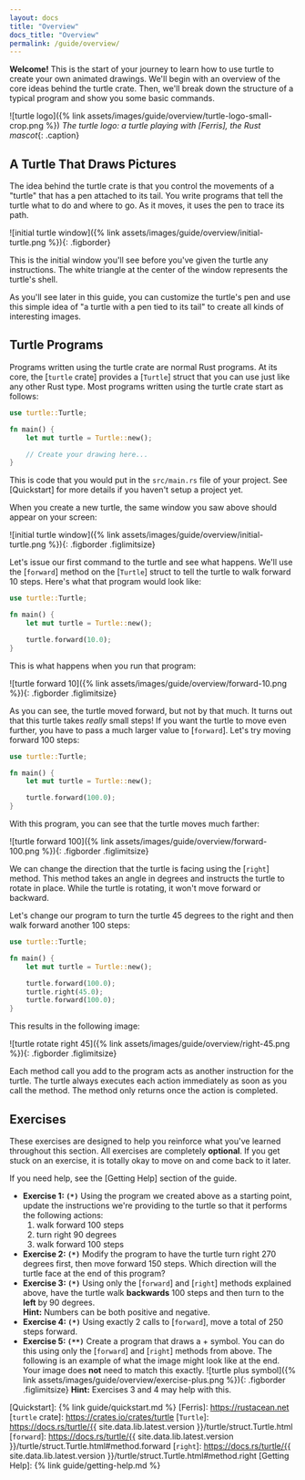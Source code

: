 ```yaml
---
layout: docs
title: "Overview"
docs_title: "Overview"
permalink: /guide/overview/
---
```


**Welcome!** This is the start of your journey to learn how to use turtle to
create your own animated drawings. We'll begin with an overview of the core
ideas behind the turtle crate. Then, we'll break down the structure of a
typical program and show you some basic commands.

![turtle logo]({% link assets/images/guide/overview/turtle-logo-small-crop.png %})
*The turtle logo: a turtle playing with [Ferris], the Rust mascot*{: .caption}

## A Turtle That Draws Pictures

The idea behind the turtle crate is that you control the movements of a "turtle"
that has a pen attached to its tail. You write programs that tell the turtle
what to do and where to go. As it moves, it uses the pen to trace its path.

![initial turtle window]({% link assets/images/guide/overview/initial-turtle.png %}){: .figborder}

This is the initial window you'll see before you've given the turtle any
instructions. The white triangle at the center of the window represents the
turtle's shell.

As you'll see later in this guide, you can customize the turtle's pen and use
this simple idea of "a turtle with a pen tied to its tail" to create all kinds
of interesting images.

## Turtle Programs

Programs written using the turtle crate are normal Rust programs. At its core,
the [`turtle` crate] provides a [`Turtle`] struct that you can use just like any
other Rust type. Most programs written using the turtle crate start as follows:

```rust
use turtle::Turtle;

fn main() {
    let mut turtle = Turtle::new();

    // Create your drawing here...
}
```

This is code that you would put in the `src/main.rs` file of your project. See
[Quickstart] for more details if you haven't setup a project yet.

When you create a new turtle, the same window you saw above should appear on
your screen:

![initial turtle window]({% link assets/images/guide/overview/initial-turtle.png %}){: .figborder .figlimitsize}

Let's issue our first command to the turtle and see what happens. We'll use the
[`forward`] method on the [`Turtle`] struct to tell the turtle to walk forward
10 steps. Here's what that program would look like:

```rust
use turtle::Turtle;

fn main() {
    let mut turtle = Turtle::new();

    turtle.forward(10.0);
}
```

This is what happens when you run that program:

![turtle forward 10]({% link assets/images/guide/overview/forward-10.png %}){: .figborder .figlimitsize}

As you can see, the turtle moved forward, but not by that much. It turns out
that this turtle takes _really_ small steps! If you want the turtle to move even
further, you have to pass a much larger value to [`forward`]. Let's try moving
forward 100 steps:

```rust
use turtle::Turtle;

fn main() {
    let mut turtle = Turtle::new();

    turtle.forward(100.0);
}
```

With this program, you can see that the turtle moves much farther:

![turtle forward 100]({% link assets/images/guide/overview/forward-100.png %}){: .figborder .figlimitsize}

We can change the direction that the turtle is facing using the [`right`]
method. This method takes an angle in degrees and instructs the turtle to rotate
in place. While the turtle is rotating, it won't move forward or backward.

Let's change our program to turn the turtle 45 degrees to the right and then walk
forward another 100 steps:

```rust
use turtle::Turtle;

fn main() {
    let mut turtle = Turtle::new();

    turtle.forward(100.0);
    turtle.right(45.0);
    turtle.forward(100.0);
}
```

This results in the following image:

![turtle rotate right 45]({% link assets/images/guide/overview/right-45.png %}){: .figborder .figlimitsize}

Each method call you add to the program acts as another instruction for the
turtle. The turtle always executes each action immediately as soon as you call
the method. The method only returns once the action is completed.

## Exercises

These exercises are designed to help you reinforce what you've learned
throughout this section. All exercises are completely **optional**. If you get
stuck on an exercise, it is totally okay to move on and come back to it later.

If you need help, see the [Getting Help] section of the guide.

* **Exercise 1: `(*)`** Using the program we created above as a starting point, update
  the instructions we're providing to the turtle so that it performs the
  following actions:
  1. walk forward 100 steps
  2. turn right 90 degrees
  3. walk forward 100 steps
* **Exercise 2: `(*)`** Modify the program to have the turtle turn right 270
  degrees first, then move forward 150 steps. Which direction will the turtle
  face at the end of this program?
* **Exercise 3: `(*)`** Using only the [`forward`] and [`right`] methods
  explained above, have the turtle walk **backwards** 100 steps and then turn to
  the **left** by 90 degrees.<br />
  **Hint:** Numbers can be both positive and negative.
* **Exercise 4: `(*)`** Using exactly 2 calls to [`forward`], move a total of
  250 steps forward.
* **Exercise 5: `(**)`** Create a program that draws a + symbol. You can do this
  using only the [`forward`] and [`right`] methods from above. The following
  is an example of what the image might look like at the end. Your image does
  **not** need to match this exactly.
  ![turtle plus symbol]({% link assets/images/guide/overview/exercise-plus.png %}){: .figborder .figlimitsize}
  **Hint:** Exercises 3 and 4 may help with this.

[Quickstart]: {% link guide/quickstart.md %}
[Ferris]: https://rustacean.net
[`turtle` crate]: https://crates.io/crates/turtle
[`Turtle`]: https://docs.rs/turtle/{{ site.data.lib.latest.version }}/turtle/struct.Turtle.html
[`forward`]: https://docs.rs/turtle/{{ site.data.lib.latest.version }}/turtle/struct.Turtle.html#method.forward
[`right`]: https://docs.rs/turtle/{{ site.data.lib.latest.version }}/turtle/struct.Turtle.html#method.right
[Getting Help]: {% link guide/getting-help.md %}
